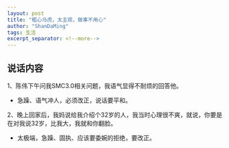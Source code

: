 ```yaml
---
layout: post
title: "粗心马虎，太主观，做事不用心"
author: "ShanDaMing"
tags: 生活
excerpt_separator: <!--more-->
---
```


## 说话内容
1、陈伟下午问我SMC3.0相关问题，我语气显得不耐烦的回答他<!--more-->。
* 急躁、语气冲人，必须改正，说话要平和。

2、晚上回家后，我妈说给我介绍个32岁的人，我当时心理很不爽，就说，你要是在对我说32岁，比我大，我就和你翻脸。
* 太极端，急躁、固执、应该要委婉的拒绝，要改正。
